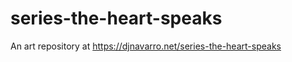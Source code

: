 
<!-- README.md is generated from README.Rmd. Please edit that file -->

# series-the-heart-speaks

<!-- badges: start -->
<!-- badges: end -->

An art repository at <https://djnavarro.net/series-the-heart-speaks>
